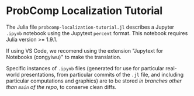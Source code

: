 # ProbComp Localization Tutorial

The Julia file `probcomp-localization-tutorial.jl` describes a Jupyter `.ipynb` notebook using the Jupytext `percent` format.  This notebook requires Julia version >= 1.9.1.

If using VS Code, we recomend using the extension "Jupytext for Notebooks (congyiwu)" to make the translation.

Specific instances of `.ipynb` files (generated for use for particular real-world presentations, from particular commits of the `.jl` file, and including particular computations and graphics) are to be stored *in branches other than `main` of the repo*, to conserve clean diffs.
